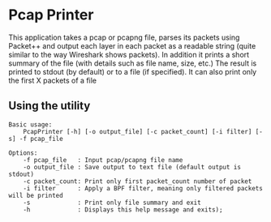 Pcap Printer
============

This application takes a pcap or pcapng file, parses its packets using Packet++ and output each layer in each packet as a readable string (quite similar to the way Wireshark shows packets).
In addition it prints a short summary of the file (with details such as file name, size, etc.)
The result is printed to stdout (by default) or to a file (if specified). It can also print only the first X packets of a file

Using the utility
-----------------
	Basic usage:
		PcapPrinter [-h] [-o output_file] [-c packet_count] [-i filter] [-s] -f pcap_file
	
	Options:
		-f pcap_file   : Input pcap/pcapng file name
		-o output_file : Save output to text file (default output is stdout)
		-c packet_count: Print only first packet_count number of packet
		-i filter      : Apply a BPF filter, meaning only filtered packets will be printed
		-s             : Print only file summary and exit
		-h             : Displays this help message and exits);